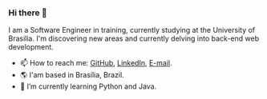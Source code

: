 ### Hi there 👋
I am a Software Engineer in training, currently studying at the University of Brasilia. I'm discovering new areas and currently delving into back-end web development.

- 📫 How to reach me: [GitHub](https://github.com/Stain19), [LinkedIn](www.linkedin.com/in/pedro-henrique-braga-de-morais-31017337), [E-mail](pedrobraga.uol@gmail.com).
- 🌎 I'am based in Brasília, Brazil.
- 🌱 I’m currently learning Python and Java.
